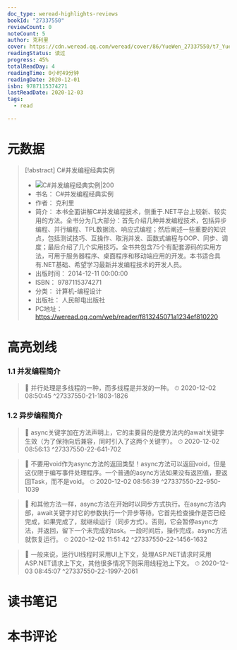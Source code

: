 ```yaml
---
doc_type: weread-highlights-reviews
bookId: "27337550"
reviewCount: 0
noteCount: 5
author: 克利里
cover: https://cdn.weread.qq.com/weread/cover/86/YueWen_27337550/t7_YueWen_27337550.jpg
readingStatus: 读过
progress: 45%
totalReadDay: 4
readingTime: 0小时49分钟
readingDate: 2020-12-01
isbn: 9787115374271
lastReadDate: 2020-12-03
tags:
  - read

---
```

# 元数据
> [!abstract] C#并发编程经典实例
> - ![ C#并发编程经典实例|200](https://cdn.weread.qq.com/weread/cover/86/YueWen_27337550/t7_YueWen_27337550.jpg)
> - 书名： C#并发编程经典实例
> - 作者： 克利里
> - 简介： 本书全面讲解C#并发编程技术，侧重于.NET平台上较新、较实用的方法。全书分为几大部分：首先介绍几种并发编程技术，包括异步编程、并行编程、TPL数据流、响应式编程；然后阐述一些重要的知识点，包括测试技巧、互操作、取消并发、函数式编程与OOP、同步、调度；最后介绍了几个实用技巧。全书共包含75个有配套源码的实用方法，可用于服务器程序、桌面程序和移动端应用的开发。本书适合具有.NET基础、希望学习最新并发编程技术的开发人员。
> - 出版时间： 2014-12-11 00:00:00
> - ISBN： 9787115374271
> - 分类： 计算机-编程设计
> - 出版社： 人民邮电出版社
> - PC地址：https://weread.qq.com/web/reader/f813245071a1234ef810220

# 高亮划线

### 1.1 并发编程简介

> 📌 并行处理是多线程的一种，而多线程是并发的一种。 
> ⏱ 2020-12-02 08:50:45 ^27337550-21-1803-1826

### 1.2 异步编程简介

> 📌 async关键字加在方法声明上，它的主要目的是使方法内的await关键字生效（为了保持向后兼容，同时引入了这两个关键字）。 
> ⏱ 2020-12-02 08:56:13 ^27337550-22-641-702

> 📌 不要用void作为async方法的返回类型！async方法可以返回void，但是这仅限于编写事件处理程序。一个普通的async方法如果没有返回值，要返回Task，而不是void。 
> ⏱ 2020-12-02 08:56:39 ^27337550-22-950-1039

> 📌 和其他方法一样，async方法在开始时以同步方式执行。在async方法内部，await关键字对它的参数执行一个异步等待。它首先检查操作是否已经完成，如果完成了，就继续运行（同步方式）。否则，它会暂停async方法，并返回，留下一个未完成的task。一段时间后，操作完成，async方法就恢复运行。 
> ⏱ 2020-12-02 11:51:42 ^27337550-22-1456-1632

> 📌 一般来说，运行UI线程时采用UI上下文，处理ASP.NET请求时采用ASP.NET请求上下文，其他很多情况下则采用线程池上下文。 
> ⏱ 2020-12-03 08:45:07 ^27337550-22-1997-2061

# 读书笔记

# 本书评论

